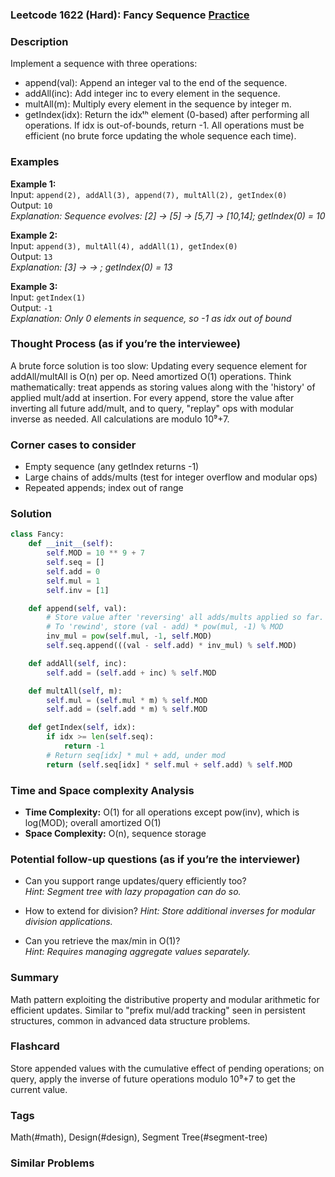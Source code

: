 ### Leetcode 1622 (Hard): Fancy Sequence [Practice](https://leetcode.com/problems/fancy-sequence)

### Description  
Implement a sequence with three operations:
- append(val): Append an integer val to the end of the sequence.
- addAll(inc): Add integer inc to every element in the sequence.
- multAll(m): Multiply every element in the sequence by integer m.
- getIndex(idx): Return the idxᵗʰ element (0-based) after performing all operations. If idx is out-of-bounds, return -1. All operations must be efficient (no brute force updating the whole sequence each time).

### Examples  
**Example 1:**  
Input: `append(2), addAll(3), append(7), multAll(2), getIndex(0)`  
Output: `10`  
*Explanation: Sequence evolves: [2] → [5] → [5,7] → [10,14]; getIndex(0) = 10*

**Example 2:**  
Input: `append(3), multAll(4), addAll(1), getIndex(0)`  
Output: `13`  
*Explanation: [3] →  → ; getIndex(0) = 13*

**Example 3:**  
Input: `getIndex(1)`  
Output: `-1`  
*Explanation: Only 0 elements in sequence, so -1 as idx out of bound*

### Thought Process (as if you’re the interviewee)  
A brute force solution is too slow: Updating every sequence element for addAll/multAll is O(n) per op. Need amortized O(1) operations. Think mathematically: treat appends as storing values along with the 'history' of applied mult/add at insertion. For every append, store the value after inverting all future add/mult, and to query, "replay" ops with modular inverse as needed. All calculations are modulo 10⁹+7.

### Corner cases to consider  
- Empty sequence (any getIndex returns -1)
- Large chains of adds/mults (test for integer overflow and modular ops)
- Repeated appends; index out of range

### Solution

```python
class Fancy:
    def __init__(self):
        self.MOD = 10 ** 9 + 7
        self.seq = []
        self.add = 0
        self.mul = 1
        self.inv = [1]

    def append(self, val):
        # Store value after 'reversing' all adds/mults applied so far.
        # To 'rewind', store (val - add) * pow(mul, -1) % MOD
        inv_mul = pow(self.mul, -1, self.MOD)
        self.seq.append(((val - self.add) * inv_mul) % self.MOD)

    def addAll(self, inc):
        self.add = (self.add + inc) % self.MOD

    def multAll(self, m):
        self.mul = (self.mul * m) % self.MOD
        self.add = (self.add * m) % self.MOD

    def getIndex(self, idx):
        if idx >= len(self.seq):
            return -1
        # Return seq[idx] * mul + add, under mod
        return (self.seq[idx] * self.mul + self.add) % self.MOD
```

### Time and Space complexity Analysis  
- **Time Complexity:** O(1) for all operations except pow(inv), which is log(MOD); overall amortized O(1)
- **Space Complexity:** O(n), sequence storage

### Potential follow-up questions (as if you’re the interviewer)  

- Can you support range updates/query efficiently too?  
  *Hint: Segment tree with lazy propagation can do so.*

- How to extend for division?
  *Hint: Store additional inverses for modular division applications.*

- Can you retrieve the max/min in O(1)?  
  *Hint: Requires managing aggregate values separately.*

### Summary
Math pattern exploiting the distributive property and modular arithmetic for efficient updates. Similar to "prefix mul/add tracking" seen in persistent structures, common in advanced data structure problems.


### Flashcard
Store appended values with the cumulative effect of pending operations; on query, apply the inverse of future operations modulo 10⁹+7 to get the current value.

### Tags
Math(#math), Design(#design), Segment Tree(#segment-tree)

### Similar Problems
